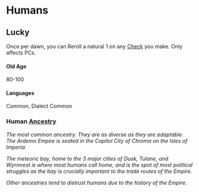 ---
---

# Humans

## Lucky

Once per dawn, you can Reroll a natural 1 on any [Check](../../Game%20Procedures/Check.md) you make. Only affects PCs.

#### Old Age

80-100

#### Languages

Common, Dialect Common

### Human [Ancestry](Ancestry.md)

*The most common ancestry. They are as diverse as they are adaptable. The Ardemn Empire is seated in the Capitol City of Chroma on the Isles of Imperia.* 

*The meteoric bay, home to the 3 major cities of Dusk, Tulane, and Wyrmrest is where most humans call home, and is the spot of most political struggles as the bay is crucially important to the trade routes of the Empire.* 

*Other ancestries tend to distrust humans due to the history of the Empire.* 
